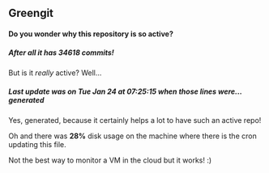 ## Greengit

#### Do you wonder why this repository is so active?

##### After all it has 34618 commits!

But is it *really* active? Well...

##### Last update was on Tue Jan 24 at 07:25:15 when those lines were... generated

Yes, generated, because it certainly helps a lot to have such an active repo!

Oh and there was **28%** disk usage on the machine
where there is the cron updating this file.

Not the best way to monitor a VM in the cloud but it works! :)
